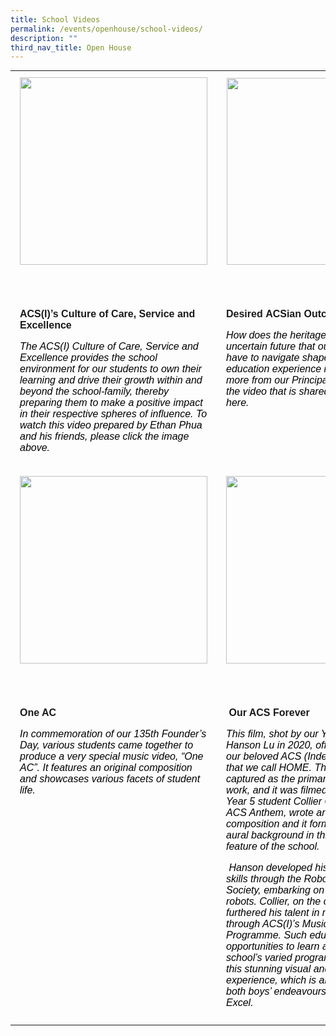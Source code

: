```yaml
---
title: School Videos
permalink: /events/openhouse/school-videos/
description: ""
third_nav_title: Open House
---
```

<table width="100%" style="box-sizing: border-box; border-collapse: collapse; min-width: 500px; margin-top: 0px; color: rgb(0, 0, 0); font-family: Arial, sans-serif; font-size: 16px; font-style: normal; font-variant-ligatures: normal; font-variant-caps: normal; font-weight: 400; letter-spacing: normal; orphans: 2; text-align: start; text-transform: none; white-space: normal; widows: 2; word-spacing: 0px; -webkit-text-stroke-width: 0px; text-decoration-thickness: initial; text-decoration-style: initial; text-decoration-color: initial;"><tbody style="box-sizing: border-box; margin-top: 0px;"><tr style="box-sizing: border-box; margin-top: 0px;"><td width="33%" style="box-sizing: border-box; border-collapse: collapse; padding: 10px 15px; line-height: 18px; margin-top: 0px;"><a href="https://youtu.be/NE_3gusdW2whttps://youtu.be/NE_3gusdW2w" target="_blank" rel="noopener noreferrer" style="box-sizing: border-box; background-color: transparent; font-size: 1em; font-family: Arial, sans-serif !important; text-decoration: none; margin-top: 0px;"><img loading="lazy" class="aligncenter wp-image-17665 size-medium" src="https://www.acsindep.moe.edu.sg/wp-content/uploads/2021/05/ACS-Culture-300x159.jpg" alt="" width="300" height="159" srcset="/wp-content/uploads/2021/05/ACS-Culture-300x159.jpg 300w, /wp-content/uploads/2021/05/ACS-Culture-1024x542.jpg 1024w, /wp-content/uploads/2021/05/ACS-Culture-768x407.jpg 768w, /wp-content/uploads/2021/05/ACS-Culture.jpg 1280w" sizes="(max-width: 300px) 100vw, 300px" style="box-sizing: border-box; border-style: none; max-width: 100%; height: auto; display: block; margin: 0px auto 5px; clear: both;"></a><p style="box-sizing: border-box;"></p><p style="box-sizing: border-box;">&nbsp;</p></td><td width="33%" style="box-sizing: border-box; border-collapse: collapse; padding: 10px 15px; line-height: 18px;"><a href="https://www.acsindep.moe.edu.sg/events/openhouse/school-videos/desired-acsian-outcomes/" target="_blank" rel="noopener noreferrer" style="box-sizing: border-box; background-color: transparent; font-size: 1em; font-family: Arial, sans-serif !important; text-decoration: none; margin-top: 0px;"><img loading="lazy" class="aligncenter wp-image-17074 size-full" src="https://www.acsindep.moe.edu.sg/wp-content/uploads/2021/04/Desired-ACSian-Outcomes-e1622169833756.jpg" alt="" width="299" height="159" style="box-sizing: border-box; border-style: none; max-width: 100%; height: auto; display: block; margin: 0px auto 5px; clear: both;"></a><p style="box-sizing: border-box;"></p><p style="box-sizing: border-box;">&nbsp;</p></td></tr><tr style="box-sizing: border-box;"><td style="box-sizing: border-box; border-collapse: collapse; padding: 10px 15px; line-height: 18px; margin-top: 0px; vertical-align: top;"><a href="https://youtu.be/NE_3gusdW2whttps://youtu.be/NE_3gusdW2w" target="_blank" rel="noopener noreferrer" style="box-sizing: border-box; background-color: transparent; font-size: 1em; font-family: Arial, sans-serif !important; text-decoration: none; margin-top: 0px;"><strong style="box-sizing: border-box; font-weight: bolder; margin-top: 0px;">ACS(I)’s Culture of Care, Service and Excellence</strong></a><p style="box-sizing: border-box;"></p><p style="box-sizing: border-box;"><em style="box-sizing: border-box; margin-top: 0px;">The ACS(I) Culture of Care, Service and Excellence provides the school environment for our students to own their learning and drive their growth within and beyond the school-family, thereby preparing them to make a positive impact in their respective spheres of influence. To watch this video prepared by Ethan Phua and his friends, please click the image above.</em></p></td><td style="box-sizing: border-box; border-collapse: collapse; padding: 10px 15px; line-height: 18px; vertical-align: top;"><a href="https://www.acsindep.moe.edu.sg/events/openhouse/school-videos/desired-acsian-outcomes/" target="_blank" rel="noopener noreferrer" style="box-sizing: border-box; background-color: transparent; font-size: 1em; font-family: Arial, sans-serif !important; text-decoration: none; margin-top: 0px;"><strong style="box-sizing: border-box; font-weight: bolder; margin-top: 0px;">Desired&nbsp;ACSian Outcomes&nbsp;</strong></a><p style="box-sizing: border-box;"></p><div style="box-sizing: border-box;"><div style="box-sizing: border-box; margin-top: 0px;"><em style="box-sizing: border-box; margin-top: 0px;">How does the heritage of ACS and the uncertain future that our students will have to navigate shape and drive the education experience in ACS(I)? Find out more from our Principal’s talk, and view the video that is shared in his presentation here.</em></div></div><p style="box-sizing: border-box;">&nbsp;</p></td></tr><tr style="box-sizing: border-box;"><td style="box-sizing: border-box; border-collapse: collapse; padding: 10px 15px; line-height: 18px; margin-top: 0px;"><a href="https://www.acsindep.moe.edu.sg/events/openhouse/school-videos/one-ac/" target="_blank" rel="noopener noreferrer" style="box-sizing: border-box; background-color: transparent; font-size: 1em; font-family: Arial, sans-serif !important; text-decoration: none; margin-top: 0px;"><img loading="lazy" class="aligncenter wp-image-17073 size-full" src="https://www.acsindep.moe.edu.sg/wp-content/uploads/2021/04/One-AC-1-e1622169722572.jpg" alt="" width="300" height="159" style="box-sizing: border-box; border-style: none; max-width: 100%; height: auto; display: block; margin: 0px auto 5px; clear: both;"></a><p style="box-sizing: border-box;"></p><p style="box-sizing: border-box;">&nbsp;</p></td><td style="box-sizing: border-box; border-collapse: collapse; padding: 10px 15px; line-height: 18px;"><a href="https://www.youtube.com/watch?v=byysKM_y4o8" target="_blank" rel="noopener noreferrer" style="box-sizing: border-box; background-color: transparent; font-size: 1em; font-family: Arial, sans-serif !important; text-decoration: none; margin-top: 0px;"><img loading="lazy" class="aligncenter wp-image-17072 size-full" src="https://www.acsindep.moe.edu.sg/wp-content/uploads/2021/04/Our-ACS-Forever-e1622169803689.jpg" alt="" width="300" height="159" style="box-sizing: border-box; border-style: none; max-width: 100%; height: auto; display: block; margin: 0px auto 5px; clear: both;"></a><p style="box-sizing: border-box;"></p><p style="box-sizing: border-box;">&nbsp;</p></td></tr><tr style="box-sizing: border-box;"><td style="box-sizing: border-box; border-collapse: collapse; padding: 10px 15px; line-height: 18px; margin-top: 0px; vertical-align: top;"><a href="https://www.acsindep.moe.edu.sg/events/openhouse/school-videos/one-ac/" target="_blank" rel="noopener noreferrer" style="box-sizing: border-box; background-color: transparent; font-size: 1em; font-family: Arial, sans-serif !important; text-decoration: none; margin-top: 0px;"><strong style="box-sizing: border-box; font-weight: bolder; margin-top: 0px;">One AC</strong></a><p style="box-sizing: border-box;"></p><p style="box-sizing: border-box;"><em style="box-sizing: border-box; margin-top: 0px;">In commemoration of our 135th Founder’s Day, various students came together to produce a very special music video, “One AC”. It features an original composition and showcases various facets of student life.</em></p></td><td style="box-sizing: border-box; border-collapse: collapse; padding: 10px 15px; line-height: 18px; vertical-align: top;">&nbsp;<a href="https://www.youtube.com/watch?v=byysKM_y4o8" target="_blank" rel="noopener noreferrer" style="box-sizing: border-box; background-color: transparent; font-size: 1em; font-family: Arial, sans-serif !important; text-decoration: none; margin-top: 0px;"><strong style="box-sizing: border-box; font-weight: bolder; margin-top: 0px;">Our ACS Forever</strong></a><p style="box-sizing: border-box;"></p><p style="box-sizing: border-box;"><em style="box-sizing: border-box; margin-top: 0px;">This film, shot by our Year 5 student Hanson Lu in 2020, offers a glimpse into our beloved ACS (Independent) campus that we call HOME. The school campus is captured as the primary subject in this work, and it was filmed during COVID-19. Year 5 student Collier Ow, inspired by the ACS Anthem, wrote an original composition and it forms the motif and aural background in this first-ever aerial feature of the school.</em></p><p style="box-sizing: border-box;"><em style="box-sizing: border-box; margin-top: 0px;">&nbsp;</em><em style="box-sizing: border-box;">Hanson developed his aerial videography skills through the Robotics Technology Society, embarking on similar work with robots. Collier, on the other hand, furthered his talent in music composition through ACS(I)’s Music Elective Programme. Such educational opportunities to learn and grow from the school’s varied programmes culminated in this stunning visual and auditory experience, which is also an expression of both boys’ endeavours to Care, Serve and Excel.</em></p></td></tr></tbody></table>